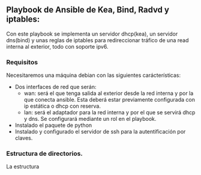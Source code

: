 ## Playbook de Ansible de Kea, Bind, Radvd y iptables:

Con este playbook se implementa un servidor dhcp(kea), un servidor dns(bind) y unas reglas de iptables para redireccionar tráfico de una read interna al exterior, todo con soporte ipv6.

### Requisitos

Necesitaremos una máquina debian con las siguientes carácterísticas:
- Dos interfaces de red que serán:
  - wan: será el que tenga salida al exterior desde la red interna y por la que conecta ansible. Esta deberá estar previamente configurada con ip estática o dhcp con reserva.
  - lan: será el adaptador para la red interna y por el que se servirá dhcp y dns. Se configurará mediante un rol en el playbook.
- Instalado el paquete de python
- Instalado y configurado el servidor de ssh para la autentificación por claves.

### Estructura de directorios.

La estructura 



